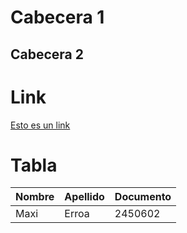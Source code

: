 # Cabecera 1
## Cabecera 2 

# Link
<a href= "https://www.bing.com/search?pglt=163&q=palitos+en+teclado&cvid=4e26eb8141d04f6198ee0e76cf93e772&gs_lcrp=EgZjaHJvbWUyBggAEEUYOTIGCAEQABhAMgYIAhAAGEAyBggDEAAYQDIGCAQQABhAMgYIBRAAGEAyBggGEAAYQNIBCDM5NzZqMGoxqAIAsAIA&FORM=ANNTA1&DAF0=1&PC=U531"> Esto es un link </a>


# Tabla
| Nombre | Apellido | Documento |
| ------ | -------- | --------- |
| Maxi   | Erroa    | 2450602   |